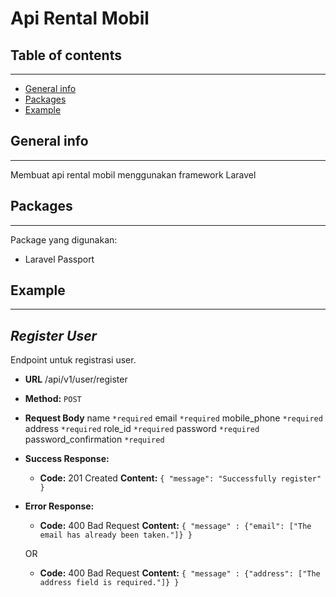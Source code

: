 # Api Rental Mobil

## Table of contents
----
* [General info](#general-info)
* [Packages](#packages)
* [Example](#example)

## General info
----
Membuat api rental mobil menggunakan framework Laravel
	
## Packages
----
Package yang digunakan:
* Laravel Passport

## Example
----
*Register User*
----
  Endpoint untuk registrasi user.

* **URL**
  /api/v1/user/register

* **Method:**
  `POST`

* **Request Body**
  name `*required`
  email `*required`
  mobile_phone `*required`
  address `*required`
  role_id `*required`
  password `*required`
  password_confirmation `*required`

* **Success Response:**

  * **Code:** 201 Created
    **Content:** `{ "message": "Successfully register" }`
 
* **Error Response:**

  * **Code:** 400 Bad Request
    **Content:** `{ "message" : {"email": ["The email has already been taken."]} }`

  OR

  * **Code:** 400 Bad Request
    **Content:** `{ "message" : {"address": ["The address field is required."]} }`